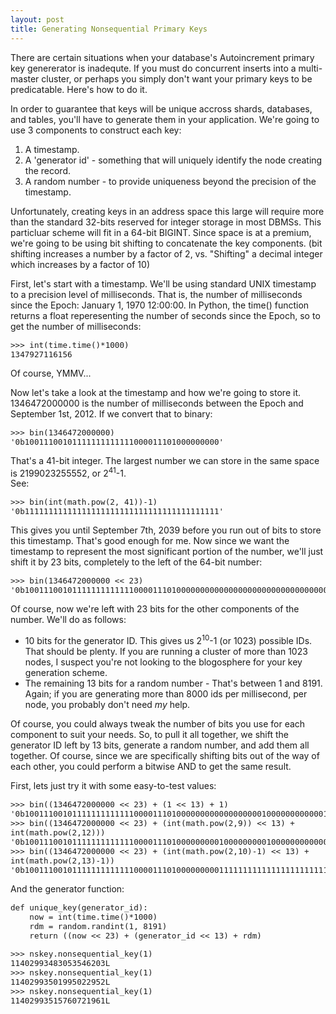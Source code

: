 ```yaml
---
layout: post
title: Generating Nonsequential Primary Keys
---
```



There are certain situations when your database's Autoincrement primary key genererator is inadequte.  If you must do concurrent inserts into a multi-master cluster, or perhaps you simply don't want your primary keys to be predicatable.  Here's how to do it. 
<!--more-->
In order to guarantee that keys will be unique accross shards, databases, and tables, you'll have to generate them in your application.  We're going to use 3 components to construct each key:

1. A timestamp.
2. A 'generator id' - something that will uniquely identify the node creating the record.
3. A random number - to provide uniqueness beyond the precision of the timestamp.

Unfortunately, creating keys in an address space this large will require more than the standard 32-bits reserved for integer storage in most DBMSs.  This particluar scheme will fit in a 64-bit BIGINT.  Since space is at a premium, we're going to be using bit shifting to concatenate the key components. (bit shifting increases a number by a factor of 2, vs. "Shifting" a decimal integer which increases by a factor of 10)

First, let's start with a timestamp.  We'll be using standard UNIX timestamp to a precision level of milliseconds.  That is, the number of milliseconds since the Epoch:  January 1, 1970 12:00:00.  In Python, the time() function returns a float reperesenting the number of seconds since the Epoch, so to get the number of milliseconds:

<pre><code class="python" style="font-size:.9em">>>> int(time.time()*1000)
1347927116156</code></pre>

Of course, YMMV...

Now let's take a look at the timestamp and how we're going to store it.  1346472000000 is the number of milliseconds between the Epoch and September 1st, 2012.  If we convert that to binary:

<pre><code class="python" style="font-size:.9em">>>> bin(1346472000000)
'0b10011100101111111111111000011101000000000'</code></pre>

That's a 41-bit integer.  The largest number we can store in the same space is 2199023255552, or 2<sup>41</sup>-1.  
See:

<pre><code class="python" style="font-size:.9em">>>> bin(int(math.pow(2, 41))-1)
'0b11111111111111111111111111111111111111111'</code></pre>

This gives you until September 7th, 2039 before you run out of bits to store this timestamp.  That's good enough for me.  Now since we want the timestamp to represent the most significant portion of the number, we'll just shift it by 23 bits, completely to the left of the 64-bit number:

<pre><code class="python" style="font-size:.9em">>>> bin(1346472000000 << 23)
'0b1001110010111111111111100001110100000000000000000000000000000000'</code></pre>

Of course, now we're left with 23 bits for the other components of the number.  We'll do as follows:

* 10 bits for the generator ID.  This gives us 2<sup>10</sup>-1 (or 1023) possible IDs.  That should be plenty.  If you are running a cluster of more than 1023 nodes, I suspect you're not looking to the blogosphere for your key generation scheme.
* The remaining 13 bits for a random number - That's between 1 and 8191.  Again; if you are generating more than 8000 ids per millisecond, per node, you probably don't need _my_ help.

Of course, you could always tweak the number of bits you use for each component to suit your needs.  So, to pull it all together, we shift the generator ID left by 13 bits, generate a random number, and add them all together.  Of course, since we are specifically shifting bits out of the way of each other, you could perform a bitwise AND to get the same result.

First, lets just try it with some easy-to-test values:

<pre><code class="python" style="font-size:.9em">>>> bin((1346472000000 << 23) + (1 << 13) + 1)
'0b1001110010111111111111100001110100000000000000000010000000000001'
>>> bin((1346472000000 << 23) + (int(math.pow(2,9)) << 13) + int(math.pow(2,12)))
'0b1001110010111111111111100001110100000000010000000001000000000000'
>>> bin((1346472000000 << 23) + (int(math.pow(2,10)-1) << 13) + int(math.pow(2,13)-1))
'0b1001110010111111111111100001110100000000011111111111111111111111'</code></pre>

And the generator function:

<pre><code class="python" style="font-size:.9em">def unique_key(generator_id):
	now = int(time.time()*1000)
	rdm = random.randint(1, 8191)
	return ((now << 23) + (generator_id << 13) + rdm)</code></pre>


<pre><code class="python" style="font-size:.9em">>>> nskey.nonsequential_key(1)
11402993483053546203L
>>> nskey.nonsequential_key(1)
11402993501995022952L
>>> nskey.nonsequential_key(1)
11402993515760721961L</code></pre>

